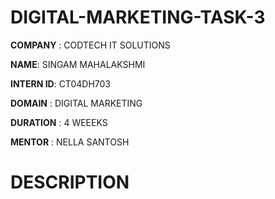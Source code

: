# DIGITAL-MARKETING-TASK-3

**COMPANY** : CODTECH IT SOLUTIONS

**NAME**: SINGAM MAHALAKSHMI

**INTERN ID**: CT04DH703

**DOMAIN** : DIGITAL MARKETING 

**DURATION** : 4 WEEEKS 

**MENTOR** : NELLA SANTOSH

# DESCRIPTION 

























































